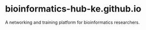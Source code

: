 # bioinformatics-hub-ke.github.io
A networking and training platform for bioinformatics researchers.
